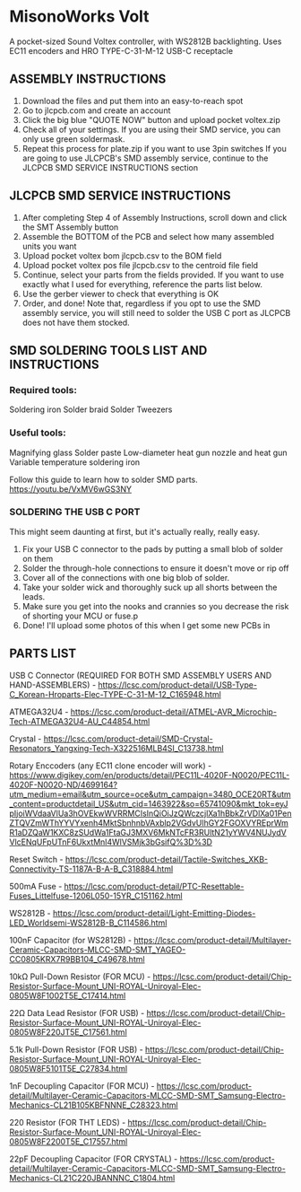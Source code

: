 # MisonoWorks Volt
A pocket-sized Sound Voltex controller, with WS2812B backlighting.
Uses EC11 encoders and HRO TYPE-C-31-M-12 USB-C receptacle

## ASSEMBLY INSTRUCTIONS
1) Download the files and put them into an easy-to-reach spot
2) Go to jlcpcb.com and create an account
3) Click the big blue "QUOTE NOW" button and upload pocket voltex.zip
4) Check all of your settings. If you are using their SMD service, you can only use green soldermask.
5) Repeat this process for plate.zip if you want to use 3pin switches
If you are going to use JLCPCB's SMD assembly service, continue to the JLCPCB SMD SERVICE INSTRUCTIONS section

## JLCPCB SMD SERVICE INSTRUCTIONS
1) After completing Step 4 of Assembly Instructions, scroll down and click the SMT Assembly button
2) Assemble the BOTTOM of the PCB and select how many assembled units you want
3) Upload pocket voltex bom jlcpcb.csv to the BOM field
4) Upload pocket voltex pos file jlcpcb.csv to the centroid file field
5) Continue, select your parts from the fields provided. If you want to use exactly what I used for everything, reference the parts list below.
6) Use the gerber viewer to check that everything is OK
7) Order, and done!
Note that, regardless if you opt to use the SMD assembly service, you will still need to solder the USB C port as JLCPCB does not have them stocked.

## SMD SOLDERING TOOLS LIST AND INSTRUCTIONS
### Required tools:
Soldering iron
Solder braid
Solder
Tweezers
### Useful tools: 
Magnifying glass
Solder paste
Low-diameter heat gun nozzle and heat gun
Variable temperature soldering iron

Follow this guide to learn how to solder SMD parts.
https://youtu.be/VxMV6wGS3NY

### SOLDERING THE USB C PORT
This might seem daunting at first, but it's actually really, really easy.
1) Fix your USB C connector to the pads by putting a small blob of solder on them
2) Solder the through-hole connections to ensure it doesn't move or rip off
3) Cover all of the connections with one big blob of solder. 
4) Take your solder wick and thoroughly suck up all shorts between the leads.
5) Make sure you get into the nooks and crannies so you decrease the risk of shorting your MCU or fuse.p
6) Done!
I'll upload some photos of this when I get some new PCBs in

## PARTS LIST
USB C Connector (REQUIRED FOR BOTH SMD ASSEMBLY USERS AND HAND-ASSEMBLERS) - https://lcsc.com/product-detail/USB-Type-C_Korean-Hroparts-Elec-TYPE-C-31-M-12_C165948.html

ATMEGA32U4 - https://lcsc.com/product-detail/ATMEL-AVR_Microchip-Tech-ATMEGA32U4-AU_C44854.html

Crystal - https://lcsc.com/product-detail/SMD-Crystal-Resonators_Yangxing-Tech-X322516MLB4SI_C13738.html

Rotary Enccoders (any EC11 clone encoder will work) - https://www.digikey.com/en/products/detail/PEC11L-4020F-N0020/PEC11L-4020F-N0020-ND/4699164?utm_medium=email&utm_source=oce&utm_campaign=3480_OCE20RT&utm_content=productdetail_US&utm_cid=1463922&so=65741090&mkt_tok=eyJpIjoiWVdaaVlUa3hOVEkwWVRRMCIsInQiOiJzQWczcjlXa1hBbkZrVDlXa01PenZTQVZmWThYYVYxenh4MktSbnhnbVAxblp2VGdvUlhGY2FGOXVYREprWmR1aDZQaW1KXC8zSUdWa1FtaGJ3MXV6MkNTcFR3RUltN21yYWV4NUJydVVlcENqUFpUTnF6UkxtMnl4WlVSMjk3bGsifQ%3D%3D

Reset Switch - https://lcsc.com/product-detail/Tactile-Switches_XKB-Connectivity-TS-1187A-B-A-B_C318884.html

500mA Fuse - https://lcsc.com/product-detail/PTC-Resettable-Fuses_Littelfuse-1206L050-15YR_C151162.html

WS2812B - https://lcsc.com/product-detail/Light-Emitting-Diodes-LED_Worldsemi-WS2812B-B_C114586.html

100nF Capacitor (for WS2812B) - https://lcsc.com/product-detail/Multilayer-Ceramic-Capacitors-MLCC-SMD-SMT_YAGEO-CC0805KRX7R9BB104_C49678.html

10kΩ Pull-Down Resistor (FOR MCU) - https://lcsc.com/product-detail/Chip-Resistor-Surface-Mount_UNI-ROYAL-Uniroyal-Elec-0805W8F1002T5E_C17414.html

22Ω Data Lead Resistor (FOR USB) - https://lcsc.com/product-detail/Chip-Resistor-Surface-Mount_UNI-ROYAL-Uniroyal-Elec-0805W8F220JT5E_C17561.html

5.1k Pull-Down Resistor (FOR USB) - https://lcsc.com/product-detail/Chip-Resistor-Surface-Mount_UNI-ROYAL-Uniroyal-Elec-0805W8F5101T5E_C27834.html

1nF Decoupling Capacitor (FOR MCU) - https://lcsc.com/product-detail/Multilayer-Ceramic-Capacitors-MLCC-SMD-SMT_Samsung-Electro-Mechanics-CL21B105KBFNNNE_C28323.html

220 Resistor (FOR THT LEDS) - https://lcsc.com/product-detail/Chip-Resistor-Surface-Mount_UNI-ROYAL-Uniroyal-Elec-0805W8F2200T5E_C17557.html

22pF Decoupling Capacitor (FOR CRYSTAL) - https://lcsc.com/product-detail/Multilayer-Ceramic-Capacitors-MLCC-SMD-SMT_Samsung-Electro-Mechanics-CL21C220JBANNNC_C1804.html
